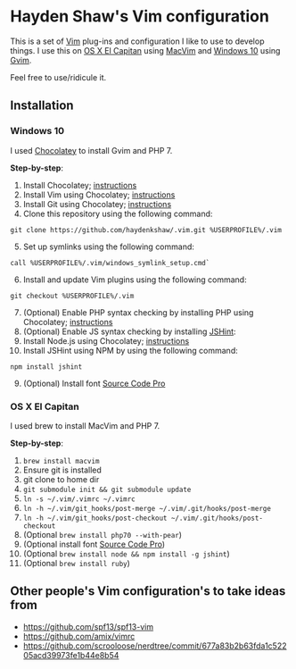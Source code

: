 # Hayden Shaw's Vim configuration
This is a set of [Vim](http://www.vim.org/about.php) plug-ins and configuration I like to use to develop things. I use this on [OS X El Capitan](https://en.wikipedia.org/wiki/OS_X_El_Capitan) using [MacVim](https://github.com/macvim-dev/macvim) and [Windows 10](https://en.wikipedia.org/wiki/Windows_10) using [Gvim](http://www.vim.org/download.php#pc). 

Feel free to use/ridicule it.

## Installation
### Windows 10 
I used [Chocolatey](https://chocolatey.org/) to install Gvim and PHP 7.

**Step-by-step**:
 1. Install Chocolatey; [instructions](https://chocolatey.org)
 2. Install Vim using Chocolatey; [instructions](https://chocolatey.org/packages/vim)
 3. Install Git using Chocolatey; [instructions](https://chocolatey.org/packages/git)
 4. Clone this repository using the following command:
 ```
 git clone https://github.com/haydenkshaw/.vim.git %USERPROFILE%/.vim
 ```
 
 5. Set up symlinks using the following command:
 ```
 call %USERPROFILE%/.vim/windows_symlink_setup.cmd`
 ```

 6. Install and update Vim plugins using the following command:
 ```
 git checkout %USERPROFILE%/.vim
 ```
 7. (Optional) Enable PHP syntax checking by installing PHP using Chocolatey; [instructions](https://chocolatey.org/packages/php)
 8. (Optional) Enable JS syntax checking by installing [JSHint](https://www.npmjs.com/package/jshint):
   1. Install Node.js using Chocolatey; [instructions](https://chocolatey.org/packages/nodejs)
   2. Install JSHint using NPM by using the following command:
   ```
   npm install jshint
   ```
 9. (Optional) Install font [Source Code Pro](https://github.com/adobe-fonts/source-code-pro)

### OS X El Capitan
I used brew to install MacVim and PHP 7.

**Step-by-step**:
 1. `brew install macvim`
 2. Ensure git is installed
 3. git clone to home dir
 4. `git submodule init && git submodule update`
 5. `ln -s ~/.vim/.vimrc ~/.vimrc`
 6. `ln -h ~/.vim/git_hooks/post-merge ~/.vim/.git/hooks/post-merge`
 7. `ln -h ~/.vim/git_hooks/post-checkout ~/.vim/.git/hooks/post-checkout`
 8. (Optional `brew install php70 --with-pear`)
 9. (Optional install font [Source Code Pro](https://github.com/adobe-fonts/source-code-pro))
 10. (Optional `brew install node && npm install -g jshint`)
 11. (Optional `brew install ruby`)
 

## Other people's Vim configuration's to take ideas from
 - https://github.com/spf13/spf13-vim
 - https://github.com/amix/vimrc
 - https://github.com/scrooloose/nerdtree/commit/677a83b2b63fda1c52205acd39973fe1b44e8b54

